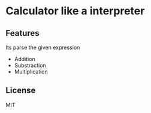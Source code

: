 # Calculator like a interpreter

## Features
Its parse the given expression
- Addition
- Substraction
- Multiplication

## License
MIT
